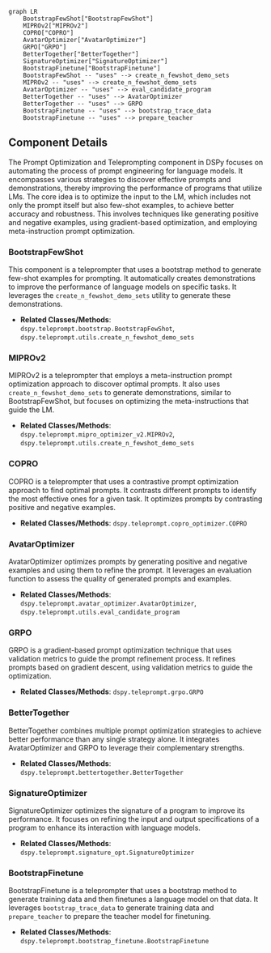 ```mermaid
graph LR
    BootstrapFewShot["BootstrapFewShot"]
    MIPROv2["MIPROv2"]
    COPRO["COPRO"]
    AvatarOptimizer["AvatarOptimizer"]
    GRPO["GRPO"]
    BetterTogether["BetterTogether"]
    SignatureOptimizer["SignatureOptimizer"]
    BootstrapFinetune["BootstrapFinetune"]
    BootstrapFewShot -- "uses" --> create_n_fewshot_demo_sets
    MIPROv2 -- "uses" --> create_n_fewshot_demo_sets
    AvatarOptimizer -- "uses" --> eval_candidate_program
    BetterTogether -- "uses" --> AvatarOptimizer
    BetterTogether -- "uses" --> GRPO
    BootstrapFinetune -- "uses" --> bootstrap_trace_data
    BootstrapFinetune -- "uses" --> prepare_teacher
```

## Component Details

The Prompt Optimization and Teleprompting component in DSPy focuses on automating the process of prompt engineering for language models. It encompasses various strategies to discover effective prompts and demonstrations, thereby improving the performance of programs that utilize LMs. The core idea is to optimize the input to the LM, which includes not only the prompt itself but also few-shot examples, to achieve better accuracy and robustness. This involves techniques like generating positive and negative examples, using gradient-based optimization, and employing meta-instruction prompt optimization.

### BootstrapFewShot
This component is a teleprompter that uses a bootstrap method to generate few-shot examples for prompting. It automatically creates demonstrations to improve the performance of language models on specific tasks. It leverages the `create_n_fewshot_demo_sets` utility to generate these demonstrations.
- **Related Classes/Methods**: `dspy.teleprompt.bootstrap.BootstrapFewShot`, `dspy.teleprompt.utils.create_n_fewshot_demo_sets`

### MIPROv2
MIPROv2 is a teleprompter that employs a meta-instruction prompt optimization approach to discover optimal prompts. It also uses `create_n_fewshot_demo_sets` to generate demonstrations, similar to BootstrapFewShot, but focuses on optimizing the meta-instructions that guide the LM.
- **Related Classes/Methods**: `dspy.teleprompt.mipro_optimizer_v2.MIPROv2`, `dspy.teleprompt.utils.create_n_fewshot_demo_sets`

### COPRO
COPRO is a teleprompter that uses a contrastive prompt optimization approach to find optimal prompts. It contrasts different prompts to identify the most effective ones for a given task. It optimizes prompts by contrasting positive and negative examples.
- **Related Classes/Methods**: `dspy.teleprompt.copro_optimizer.COPRO`

### AvatarOptimizer
AvatarOptimizer optimizes prompts by generating positive and negative examples and using them to refine the prompt. It leverages an evaluation function to assess the quality of generated prompts and examples.
- **Related Classes/Methods**: `dspy.teleprompt.avatar_optimizer.AvatarOptimizer`, `dspy.teleprompt.utils.eval_candidate_program`

### GRPO
GRPO is a gradient-based prompt optimization technique that uses validation metrics to guide the prompt refinement process. It refines prompts based on gradient descent, using validation metrics to guide the optimization.
- **Related Classes/Methods**: `dspy.teleprompt.grpo.GRPO`

### BetterTogether
BetterTogether combines multiple prompt optimization strategies to achieve better performance than any single strategy alone. It integrates AvatarOptimizer and GRPO to leverage their complementary strengths.
- **Related Classes/Methods**: `dspy.teleprompt.bettertogether.BetterTogether`

### SignatureOptimizer
SignatureOptimizer optimizes the signature of a program to improve its performance. It focuses on refining the input and output specifications of a program to enhance its interaction with language models.
- **Related Classes/Methods**: `dspy.teleprompt.signature_opt.SignatureOptimizer`

### BootstrapFinetune
BootstrapFinetune is a teleprompter that uses a bootstrap method to generate training data and then finetunes a language model on that data. It leverages `bootstrap_trace_data` to generate training data and `prepare_teacher` to prepare the teacher model for finetuning.
- **Related Classes/Methods**: `dspy.teleprompt.bootstrap_finetune.BootstrapFinetune`
